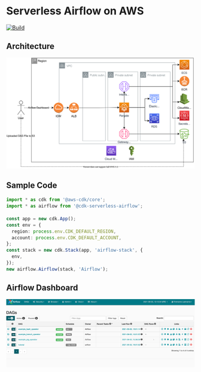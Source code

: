# Serverless Airflow on AWS

[![Build](https://github.com/readybuilderone/serverless-airflow/actions/workflows/build.yml/badge.svg)](https://github.com/readybuilderone/serverless-airflow/actions/workflows/build.yml)


## Architecture

![architecture](assets/01-serverless-airflow-on-aws-architecture.svg)

## Sample Code
``` typescript
import * as cdk from '@aws-cdk/core';
import * as airflow from '@cdk-serverless-airflow';

const app = new cdk.App();
const env = {
  region: process.env.CDK_DEFAULT_REGION,
  account: process.env.CDK_DEFAULT_ACCOUNT,
};
const stack = new cdk.Stack(app, 'airflow-stack', {
  env,
});
new airflow.Airflow(stack, 'Airflow');
```
## Airflow Dashboard 
![airflow-dashboard](assets/04-airflow-dashboard.jpg)

